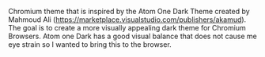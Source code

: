 Chromium theme that is inspired by the Atom One Dark Theme created by Mahmoud Ali (https://marketplace.visualstudio.com/publishers/akamud). The goal is to create a more visually appealing dark theme for Chromium Browsers. 
Atom one Dark has a good visual balance that does not cause me eye strain so I wanted to bring this to the browser. 
